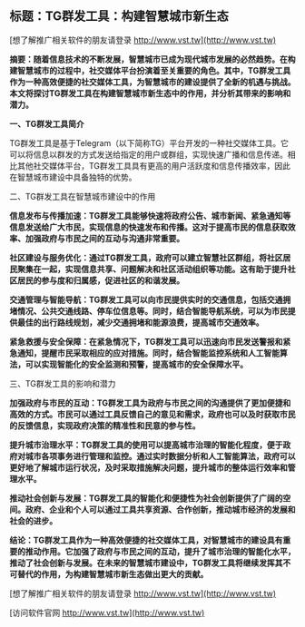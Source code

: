## **标题：TG群发工具：构建智慧城市新生态**

[想了解推广相关软件的朋友请登录 http://www.vst.tw](http://www.vst.tw)

**摘要：随着信息技术的不断发展，智慧城市已成为现代城市发展的必然趋势。在构建智慧城市的过程中，社交媒体平台扮演着至关重要的角色。其中，TG群发工具作为一种高效便捷的社交媒体工具，为智慧城市的建设提供了全新的机遇与挑战。本文将探讨TG群发工具在构建智慧城市新生态中的作用，并分析其带来的影响和潜力。**

**一、TG群发工具简介**

TG群发工具是基于Telegram（以下简称TG）平台开发的一种社交媒体工具。它可以将信息以群发的方式发送给指定的用户或群组，实现快速广播和信息传递。相比其他社交媒体平台，TG群发工具具有更高的用户活跃度和信息传播效率，因此在智慧城市建设中具备独特的优势。

二、TG群发工具在智慧城市建设中的作用

**信息发布与传播加速：TG群发工具能够快速将政府公告、城市新闻、紧急通知等信息发送给广大市民，实现信息的快速发布和传播。这对于提高市民的信息获取效率、加强政府与市民之间的互动与沟通非常重要。**

**社区建设与服务优化：通过TG群发工具，政府可以建立智慧社区群组，将社区居民聚集在一起，实现信息共享、问题解决和社区活动组织等功能。这有助于提升社区居民的参与度和归属感，促进社区的和谐发展。**

**交通管理与智能导航：TG群发工具可以向市民提供实时的交通信息，包括交通拥堵情况、公共交通线路、停车位信息等。同时，结合智能导航系统，可以为市民提供最佳的出行路线规划，减少交通拥堵和能源浪费，提高城市交通效率。**

**紧急救援与安全保障：在紧急情况下，TG群发工具可以迅速向市民发送警报和紧急通知，提醒市民采取相应的应对措施。同时，结合智能监控系统和人工智能算法，可以实现智能化的安全监测和预警，提高城市的安全保障水平。**

三、TG群发工具的影响和潜力

**加强政府与市民的互动：TG群发工具为政府与市民之间的沟通提供了更加便捷和高效的方式。市民可以通过工具反馈自己的意见和需求，政府也可以及时获取市民的反馈信息，实现政府决策的精准性和民意的参与性。**

**提升城市治理水平：TG群发工具的使用可以提高城市治理的智能化程度，便于政府对城市各项事务进行管理和监控。通过实时数据分析和人工智能算法，政府可以更好地了解城市运行状况，及时采取措施解决问题，提升城市的整体运行效率和管理水平。**

**推动社会创新与发展：TG群发工具的智能化和便捷性为社会创新提供了广阔的空间。政府、企业和个人可以通过工具共享资源、合作创新，推动城市经济的发展和社会的进步。**

**结论：TG群发工具作为一种高效便捷的社交媒体工具，对智慧城市的建设具有重要的推动作用。它加强了政府与市民之间的互动，提升了城市治理的智能化水平，推动了社会创新与发展。在未来的智慧城市建设中，TG群发工具将继续发挥其不可替代的作用，为构建智慧城市新生态做出更大的贡献。**

[想了解推广相关软件的朋友请登录 http://www.vst.tw](http://www.vst.tw)


[访问软件官网 http://www.vst.tw](http://www.vst.tw)
